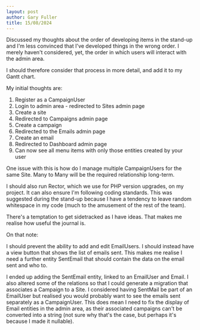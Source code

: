 ```yaml
---
layout: post
author: Gary Fuller
title: 15/08/2024
---
```


Discussed my thoughts about the order of developing items in the stand-up and I'm less convinced that I've developed things in the wrong order. I merely haven't considered, yet, the order in which users will interact with the admin area. 

I should therefore consider that process in more detail, and add it to my Gantt chart.

My initial thoughts are:

1. Register as a CampaignUser
2. Login to admin area - redirected to Sites admin page
3. Create a site
4. Redirected to Campaigns admin page
5. Create a campaign
6. Redirected to the Emails admin page
7. Create an email
8. Redirected to Dashboard admin page
9. Can now see all menu items with only those entities created by your user

One issue with this is how do I manage multiple CampaignUsers for the same Site. Many to Many will be the required relationship long-term. 

I should also run Rector, which we use for PHP version upgrades, on my project. It can also ensure I'm following coding standards. This was suggested during the stand-up because I have a tendency to leave random whitespace in my code (much to the amusement of the rest of the team).

There's a temptation to get sidetracked as I have ideas. That makes me realise how useful the journal is. 

On that note:

I should prevent the ability to add and edit EmailUsers. I should instead have a view button that shows the list of emails sent. This makes me realise I need a further entity SentEmail that should contain the data on the email sent and who to.

I ended up adding the SentEmail entity, linked to an EmailUser and Email. I also altered some of the relations so that I could generate a migration that associates a Campaign to a Site. I considered having SentMail be part of an EmailUser but realised you would probably want to see the emails sent separately as a CampaignUser. This does mean I need to fix the display of Email entities in the admin area, as their associated campaigns can't be converted into a string (not sure why that's the case, but perhaps it's because I made it nullable).  
